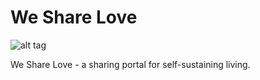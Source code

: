 We Share Love
===

![alt tag](https://codeship.com/projects/c78c06e0-6f59-0132-e1d9-5a2456e5a93f/status?branch=master)

We Share Love - a sharing portal for self-sustaining living.

